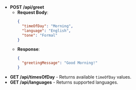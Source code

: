 
- **POST /api/greet** 
  - **Request Body**:
    ```json
    {
      "timeOfDay": "Morning",
      "language": "English",
      "tone": "Formal"
    }
    ```
  - **Response**:
    ```json
    {
      "greetingMessage": "Good Morning!"
    }
    ```
- **GET /api/timesOfDay** - Returns available `timeOfDay` values.
- **GET /api/languages** - Returns supported languages.
